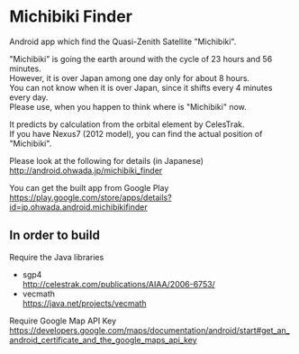 Michibiki Finder
===============

Android app which find the Quasi-Zenith Satellite "Michibiki".


"Michibiki" is going the earth around with the cycle of 23 hours and 56 minutes. <br>
However, it is over Japan among one day only for about 8 hours. <br>
You can not know when it is over Japan, since it shifts every 4 minutes every day.<br>
Please use, when you happen to think where is "Michibiki" now. <br>

It predicts by calculation from the orbital element by CelesTrak. <br>
If you have Nexus7 (2012 model), you can find the actual position of "Michibiki".<br>

Please look at the following for details (in Japanese)<br>
http://android.ohwada.jp/michibiki_finder

You can get the built app from Google Play<br>
https://play.google.com/store/apps/details?id=jp.ohwada.android.michibikifinder

In order to build
------------------

Require the Java libraries<br>
- sgp4<br>
http://celestrak.com/publications/AIAA/2006-6753/
- vecmath<br>
https://java.net/projects/vecmath

Require Google Map API Key<br>
https://developers.google.com/maps/documentation/android/start#get_an_android_certificate_and_the_google_maps_api_key
